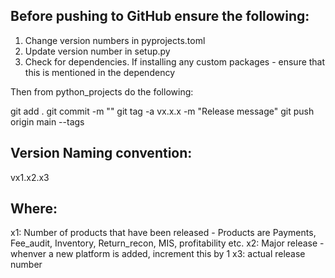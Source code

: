 Before pushing to GitHub ensure the following:
---------------------------------------------

1. Change version numbers in pyprojects.toml
2. Update version number in setup.py
3. Check for dependencies. If installing any custom packages - ensure that this is mentioned in the dependency

Then from python_projects do the following:

git add .
git commit -m "<some message here explaining the version difference>"
git tag -a vx.x.x -m "Release message"
git push origin main --tags

Version Naming convention:
--------------------------

vx1.x2.x3

Where:
------
x1: Number of products that have been released - Products are Payments, Fee_audit, Inventory, Return_recon, MIS, profitability etc.
x2: Major release - whenver a new platform is added, increment this by 1
x3: actual release number



